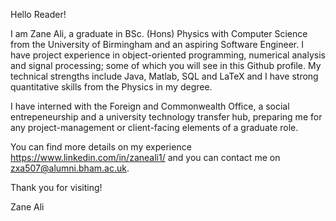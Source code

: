 Hello Reader!

I am Zane Ali, a graduate in BSc. (Hons) Physics with Computer Science from the University of Birmingham and an aspiring Software Engineer.
I have project experience in object-oriented programming, numerical analysis and signal processing; some of which you will see in this Github profile.
My technical strengths include Java, Matlab, SQL and LaTeX and I have strong quantitative skills from the Physics in my degree. 

I have interned with the Foreign and Commonwealth Office, a social entrepeneurship and a university technology transfer hub,
preparing me for any project-management or client-facing elements of a graduate role. 

You can find more details on my experience https://www.linkedin.com/in/zaneali1/ and you can contact me on  zxa507@alumni.bham.ac.uk.

Thank you for visiting!

Zane Ali
